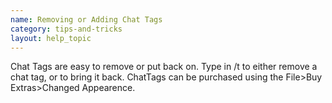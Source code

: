 ```yaml
---
name: Removing or Adding Chat Tags
category: tips-and-tricks
layout: help_topic
---
```

Chat Tags are easy to remove or put back on. Type in /t to either remove a chat tag, or to bring it back. ChatTags can be purchased using the File>Buy Extras>Changed Appearence.